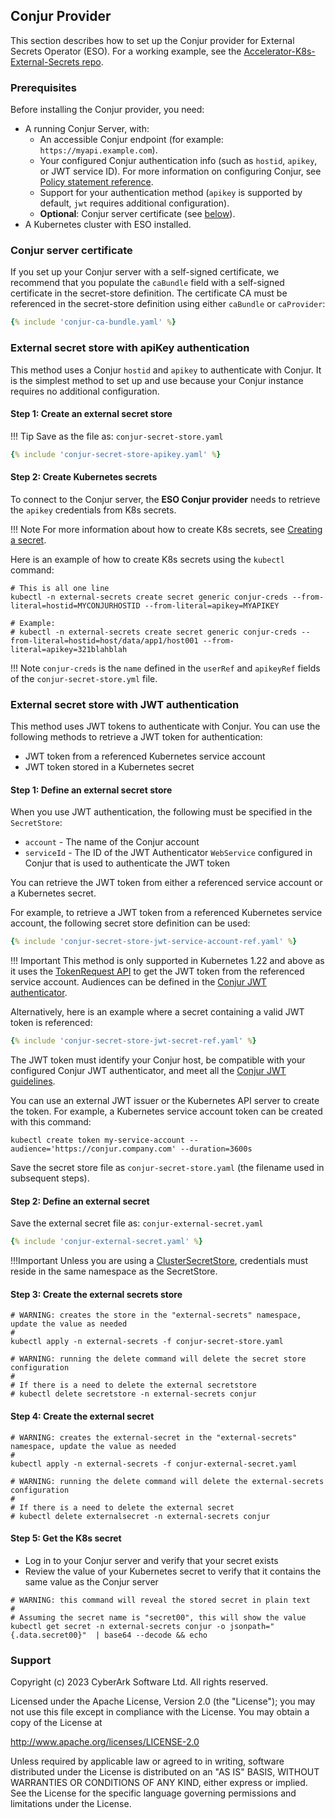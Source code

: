 ## Conjur Provider

This section describes how to set up the Conjur provider for External Secrets Operator (ESO). For a working example, see the [Accelerator-K8s-External-Secrets repo](https://github.com/conjurdemos/Accelerator-K8s-External-Secrets).

### Prerequisites

Before installing the Conjur provider, you need:

*   A running Conjur Server, with:
    *   An accessible Conjur endpoint (for example: `https://myapi.example.com`).
    *   Your configured Conjur authentication info (such as `hostid`, `apikey`, or JWT service ID). For more information on configuring Conjur, see [Policy statement reference](https://docs.cyberark.com/conjur-open-source/Latest/en/Content/Operations/Policy/policy-statement-ref.htm).
    *   Support for your authentication method (`apikey` is supported by default, `jwt` requires additional configuration).
    *   **Optional**: Conjur server certificate (see [below](#conjur-server-certificate)).
*   A Kubernetes cluster with ESO installed.

### Conjur server certificate

If you set up your Conjur server with a self-signed certificate, we recommend that you populate the `caBundle` field with a self-signed certificate in the secret-store definition. The certificate CA must be referenced in the secret-store definition using either `caBundle` or `caProvider`:

```yaml
{% include 'conjur-ca-bundle.yaml' %}
```

### External secret store with apiKey authentication

This method uses a Conjur `hostid` and `apikey` to authenticate with Conjur. It is the simplest method to set up and use because your Conjur instance requires no additional configuration.

#### Step 1: Create an external secret store

!!! Tip
    Save as the file as: `conjur-secret-store.yaml`

```yaml
{% include 'conjur-secret-store-apikey.yaml' %}
```

#### Step 2: Create Kubernetes secrets

To connect to the Conjur server, the **ESO Conjur provider** needs to retrieve the `apikey` credentials from K8s secrets.

!!! Note
    For more information about how to create K8s secrets, see [Creating a secret](https://kubernetes.io/docs/concepts/configuration/secret/#creating-a-secret).

Here is an example of how to create K8s secrets using the `kubectl` command:

```shell
# This is all one line
kubectl -n external-secrets create secret generic conjur-creds --from-literal=hostid=MYCONJURHOSTID --from-literal=apikey=MYAPIKEY

# Example:
# kubectl -n external-secrets create secret generic conjur-creds --from-literal=hostid=host/data/app1/host001 --from-literal=apikey=321blahblah
```

!!! Note
    `conjur-creds` is the `name` defined in the `userRef` and `apikeyRef` fields of the `conjur-secret-store.yml` file.

### External secret store with JWT authentication

This method uses JWT tokens to authenticate with Conjur. You can use the following methods to retrieve a JWT token for authentication:

-  JWT token from a referenced Kubernetes service account
-  JWT token stored in a Kubernetes secret

#### Step 1: Define an external secret store

When you use JWT authentication, the following must be specified in the `SecretStore`:

- `account` -  The name of the Conjur account
- `serviceId` - The ID of the JWT Authenticator `WebService` configured in Conjur that is used to authenticate the JWT token

You can retrieve the JWT token from either a referenced service account or a Kubernetes secret.

For example, to retrieve a JWT token from a referenced Kubernetes service account, the following secret store definition can be used:

```yaml
{% include 'conjur-secret-store-jwt-service-account-ref.yaml' %}
```

!!! Important
    This method is only supported in Kubernetes 1.22 and above as it uses the [TokenRequest API](https://kubernetes.io/docs/reference/kubernetes-api/authentication-resources/token-request-v1/) to get the JWT token from the referenced service account. Audiences can be defined in the [Conjur JWT authenticator](https://docs.conjur.org/Latest/en/Content/Integrations/k8s-ocp/k8s-jwt-authn.htm).

Alternatively, here is an example where a secret containing a valid JWT token is referenced:

```yaml
{% include 'conjur-secret-store-jwt-secret-ref.yaml' %}
```

The JWT token must identify your Conjur host, be compatible with your configured Conjur JWT authenticator, and meet all the [Conjur JWT guidelines](https://docs.conjur.org/Latest/en/Content/Operations/Services/cjr-authn-jwt-guidelines.htm#Best).

You can use an external JWT issuer or the Kubernetes API server to create the token. For example, a Kubernetes service account token can be created with this command:

```shell
kubectl create token my-service-account --audience='https://conjur.company.com' --duration=3600s
```

Save the secret store file as `conjur-secret-store.yaml` (the filename used in subsequent steps).

#### Step 2: Define an external secret

Save the external secret file as: `conjur-external-secret.yaml`

```yaml
{% include 'conjur-external-secret.yaml' %}
```

!!!Important
    Unless you are using a [ClusterSecretStore](../api/clustersecretstore.md), credentials must reside in the same namespace as the SecretStore.

#### Step 3: Create the external secrets store

```shell
# WARNING: creates the store in the "external-secrets" namespace, update the value as needed
#
kubectl apply -n external-secrets -f conjur-secret-store.yaml

# WARNING: running the delete command will delete the secret store configuration
#
# If there is a need to delete the external secretstore
# kubectl delete secretstore -n external-secrets conjur
```

#### Step 4: Create the external secret

```shell
# WARNING: creates the external-secret in the "external-secrets" namespace, update the value as needed
#
kubectl apply -n external-secrets -f conjur-external-secret.yaml

# WARNING: running the delete command will delete the external-secrets configuration
#
# If there is a need to delete the external secret
# kubectl delete externalsecret -n external-secrets conjur
```

#### Step 5: Get the K8s secret

* Log in to your Conjur server and verify that your secret exists
* Review the value of your Kubernetes secret to verify that it contains the same value as the Conjur server

```shell
# WARNING: this command will reveal the stored secret in plain text
#
# Assuming the secret name is "secret00", this will show the value
kubectl get secret -n external-secrets conjur -o jsonpath="{.data.secret00}"  | base64 --decode && echo
```

### Support

Copyright (c) 2023 CyberArk Software Ltd. All rights reserved.

Licensed under the Apache License, Version 2.0 (the "License");
you may not use this file except in compliance with the License.
You may obtain a copy of the License at

<http://www.apache.org/licenses/LICENSE-2.0>

Unless required by applicable law or agreed to in writing, software
distributed under the License is distributed on an "AS IS" BASIS,
WITHOUT WARRANTIES OR CONDITIONS OF ANY KIND, either express or implied.
See the License for the specific language governing permissions and
limitations under the License.
